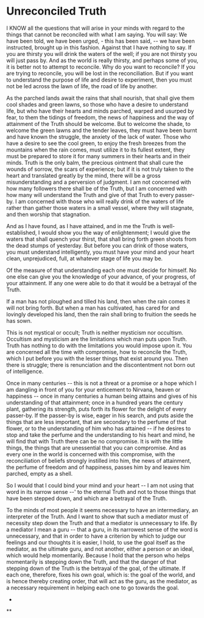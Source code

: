 
# Unreconciled Truth  

I KNOW all the questions that will arise in your minds with regard to the things that cannot be reconciled with what I am saying. You will say: We have been told, we have been urged, - this has been said, -- we have been instructed, brought up in this fashion. Against that I have nothing to say. If you are thirsty you will drink the waters of the well; if you are not thirsty you will just pass by. And as the world is really thirsty, and perhaps some of you, it is better not to attempt to reconcile. Why do you want to reconcile? If you are trying to reconcile, you will be lost in the reconciliation. But if you want to understand the purpose of life and desire to experiment, then you must not be led across the lawn of life, the road of life by another. 

As the parched lands await the rains that shall nourish, that shall give them cool shades and green lawns, so those who have a desire to understand life, but who have their hearts and minds parched, warped and usurped by fear, to them the tidings of freedom, the news of happiness and the way of attainment of the Truth should be welcome. But to welcome the shade, to welcome the green lawns and the tender leaves, they must have been burnt and have known the struggle, the anxiety of the lack of water. Those who have a desire to see the cool green, to enjoy the fresh breezes from the mountains when the rain comes, must utilize it to its fullest extent, they must be prepared to store it for many summers in their hearts and in their minds. Truth is the only balm, the precious ointment that shall cure the wounds of sorrow, the scars of experience; but if it is not truly taken to the heart and translated greatly by the mind, there will be a gross misunderstanding and a perversion of judgment. I am not concerned with how many followers there shall be of the Truth, but I am concerned with how many will understand the Truth and give of that Truth to every passer-by. I am concerned with those who will really drink of the waters of life rather than gather those waters in a small vessel, where they will stagnate, and then worship that stagnation. 

And as I have found, as I have attained, and in me the Truth is well-established, I would show you the way of enlightenment; I would give the waters that shall quench your thirst, that shall bring forth green shoots from the dead stumps of yesterday. But before you can drink of those waters, you must understand intelligently, you must have your mind and your heart clean, unprejudiced, full, at whatever stage of life you may be.
 
Of the measure of that understanding each one must decide for himself. No one else can give you the knowledge of your advance, of your progress, of your attainment. If any one were able to do that it would be a betrayal of the Truth.
 
If a man has not ploughed and tilled his land, then when the rain comes it will not bring forth. But when a man has cultivated, has cared for and lovingly developed his land, then the rain shall bring to fruition the seeds he has sown.
 
This is not mystical or occult; Truth is neither mysticism nor occultism. Occultism and mysticism are the limitations which man puts upon Truth. Truth has nothing to do with the limitations you would impose upon it. You are concerned all the time with compromise, how to reconcile the Truth, which I put before you with the lesser things that exist around you. Then there is struggle; there is renunciation and the discontentment not born out of intelligence. 

Once in many centuries -- this is not a threat or a promise or a hope which I am dangling in front of you for your enticement to Nirvana, heaven or happiness -- once in many centuries a human being attains and gives of his understanding of that attainment; once in a hundred years the century plant, gathering its strength, puts forth its flower for the delight of every passer-by. If the passer-by is wise, eager in his search, and puts aside the things that are less important, that are secondary to the perfume of that flower, or to the understanding of him who has attained -- if he desires to stop and take the perfume and the understanding to his heart and mind, he will find that with Truth there can be no compromise. It is with the little things, the things that are unessential that you can compromise. And as every one in the world is concerned with this compromise, with the reconciliation of beliefs strongly instilled into him, the news of attainment, the perfume of freedom and of happiness, passes him by and leaves him parched, empty as a shell. 

So I would that I could bind your mind and your heart -- I am not using that word in its narrow sense --' to the eternal Truth and not to those things that have been stepped down, and which are a betrayal of the Truth. 

To the minds of most people it seems necessary to have an intermediary, an interpreter of the Truth. And I want to show that such a mediator must of necessity step down the Truth and that a mediator is unnecessary to life. By a mediator I mean a guru -- that a guru, in its narrowest sense of the word is unnecessary, and that in order to have a criterion by which to judge our feelings and our thoughts it is easier, I hold, to use the goal itself as the mediator, as the ultimate guru, and not another, either a person or an ideal, which would help momentarily. Because I hold that the person who helps momentarily is stepping down the Truth, and that the danger of that stepping down of the Truth is the betrayal of the goal, of the ultimate. If each one, therefore, fixes his own goal, which is: the goal of the world, and is hence thereby creating order, that will act as the guru, as the mediator, as a necessary requirement in helping each one to go towards the goal. 

* 

** 